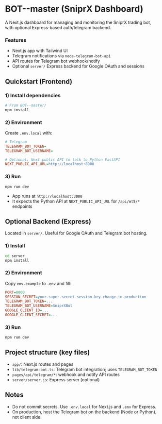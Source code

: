 # BOT--master (SniprX Dashboard)

A Next.js dashboard for managing and monitoring the SniprX trading bot, with optional Express-based auth/telegram backend.

### Features
- Next.js app with Tailwind UI
- Telegram notifications via `node-telegram-bot-api`
- API routes for Telegram bot webhook/notify
- Optional `server/` Express backend for Google OAuth and sessions

## Quickstart (Frontend)

### 1) Install dependencies
```bash
# From BOT--master/
npm install
```

### 2) Environment
Create `.env.local` with:
```ini
# Telegram
TELEGRAM_BOT_TOKEN=
TELEGRAM_BOT_USERNAME=

# Optional: Next public API to talk to Python FastAPI
NEXT_PUBLIC_API_URL=http://localhost:8000
```

### 3) Run
```bash
npm run dev
```
- App runs at `http://localhost:3000`
- It expects the Python API at `NEXT_PUBLIC_API_URL` for `/api/mt5/*` endpoints

## Optional Backend (Express)
Located in `server/`. Useful for Google OAuth and Telegram bot hosting.

### 1) Install
```bash
cd server
npm install
```

### 2) Environment
Copy `env.example` to `.env` and fill:
```ini
PORT=8000
SESSION_SECRET=your-super-secret-session-key-change-in-production
TELEGRAM_BOT_TOKEN=...
TELEGRAM_BOT_USERNAME=SniprXBot
GOOGLE_CLIENT_ID=...
GOOGLE_CLIENT_SECRET=...
```

### 3) Run
```bash
npm run dev
```

## Project structure (key files)
- `app/`: Next.js routes and pages
- `lib/telegram-bot.ts`: Telegram bot integration; uses `TELEGRAM_BOT_TOKEN`
- `pages/api/telegram/*`: webhook and notify API routes
- `server/server.js`: Express server (optional)

## Notes
- Do not commit secrets. Use `.env.local` for Next.js and `.env` for Express.
- On production, host the Telegram bot on the backend (Node or Python), not client side. 